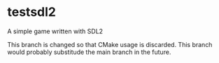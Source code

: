 # testsdl2
A simple game written with SDL2

This branch is changed so that CMake usage is discarded. This branch would probably substitude the main branch in the future.
